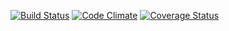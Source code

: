 [![Build Status](https://travis-ci.org/graffam/car-listings.svg?branch=master)](https://travis-ci.org/graffam/car-listings) [![Code Climate](https://codeclimate.com/github/graffam/car-listings.png)](https://codeclimate.com/github/graffam/car-listings) [![Coverage Status](https://coveralls.io/repos/graffam/car-listings/badge.png)](https://coveralls.io/r/graffam/car-listings)
